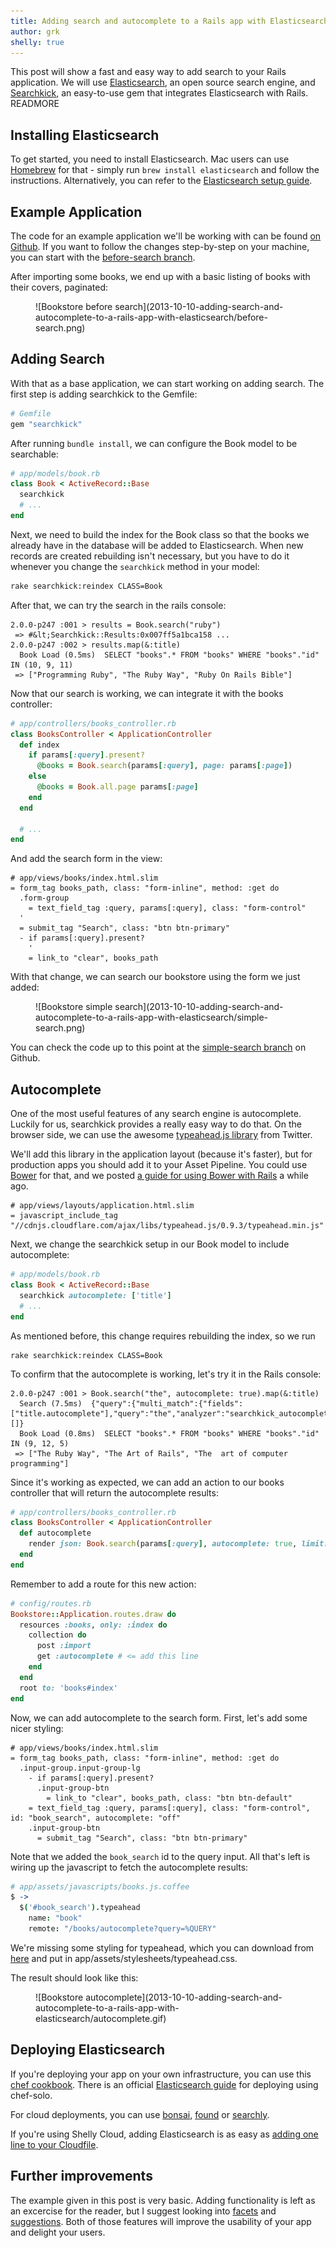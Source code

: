 ```yaml
---
title: Adding search and autocomplete to a Rails app with Elasticsearch
author: grk
shelly: true
---
```


This post will show a fast and easy way to add search to your Rails application.
We will use [Elasticsearch](http://www.elasticsearch.org/), an open source
search engine, and [Searchkick](http://ankane.github.io/searchkick/), an
easy-to-use gem that integrates Elasticsearch with Rails. READMORE

## Installing Elasticsearch

To get started, you need to install Elasticsearch. Mac users can use
[Homebrew](http://brew.sh/) for that - simply run `brew install elasticsearch`
and follow the instructions. Alternatively, you can refer to the
[Elasticsearch setup guide](http://www.elasticsearch.org/guide/en/elasticsearch/reference/current/setup.html).

## Example Application

The code for an example application we'll be working with can be found
[on Github](https://github.com/grk/bookstore-example/). If you want to follow
the changes step-by-step on your machine, you can start with the
[before-search branch](https://github.com/grk/bookstore-example/tree/before-search).

After importing some books, we end up with a basic listing of books with
their covers, paginated:

<figure>
  ![Bookstore before search](2013-10-10-adding-search-and-autocomplete-to-a-rails-app-with-elasticsearch/before-search.png)
</figure>

## Adding Search

With that as a base application, we can start working on adding search. The
first step is adding searchkick to the Gemfile:

```ruby
# Gemfile
gem "searchkick"
```

After running `bundle install`, we can configure the Book model to be
searchable:

```ruby
# app/models/book.rb
class Book < ActiveRecord::Base
  searchkick
  # ...
end
```

Next, we need to build the index for the Book class so that the books we already
have in the database will be added to Elasticsearch. When new records are
created rebuilding isn't necessary, but you have to do it whenever you change
the `searchkick` method in your model:

```bash
rake searchkick:reindex CLASS=Book
```

After that, we can try the search in the rails console:

```
2.0.0-p247 :001 > results = Book.search("ruby")
 => #&lt;Searchkick::Results:0x007ff5a1bca158 ...
2.0.0-p247 :002 > results.map(&:title)
  Book Load (0.5ms)  SELECT "books".* FROM "books" WHERE "books"."id" IN (10, 9, 11)
 => ["Programming Ruby", "The Ruby Way", "Ruby On Rails Bible"]
```

Now that our search is working, we can integrate it with the books controller:

```ruby
# app/controllers/books_controller.rb
class BooksController < ApplicationController
  def index
    if params[:query].present?
      @books = Book.search(params[:query], page: params[:page])
    else
      @books = Book.all.page params[:page]
    end
  end

  # ...
end
```

And add the search form in the view:

```slim
# app/views/books/index.html.slim
= form_tag books_path, class: "form-inline", method: :get do
  .form-group
    = text_field_tag :query, params[:query], class: "form-control"
  '
  = submit_tag "Search", class: "btn btn-primary"
  - if params[:query].present?
    '
    = link_to "clear", books_path
```

With that change, we can search our bookstore using the form we just added:

<figure>
  ![Bookstore simple search](2013-10-10-adding-search-and-autocomplete-to-a-rails-app-with-elasticsearch/simple-search.png)
</figure>

You can check the code up to this point at the
[simple-search branch](https://github.com/grk/bookstore-example/tree/simple-search)
on Github.

## Autocomplete

One of the most useful features of any search engine is autocomplete. Luckily
for us, searchkick provides a really easy way to do that. On the browser side,
we can use the awesome [typeahead.js library](http://twitter.github.io/typeahead.js/)
from Twitter.

We'll add this library in the application layout (because it's faster), but for
production apps you should add it to your Asset Pipeline. You could use
[Bower](https://github.com/bower/bower) for that, and we posted
[a guide for using Bower with Rails](/blog/2013/09/how-to-manage-front-end-packages-in-rails-with-bower)
a while ago.

```
# app/views/layouts/application.html.slim
= javascript_include_tag "//cdnjs.cloudflare.com/ajax/libs/typeahead.js/0.9.3/typeahead.min.js"
```

Next, we change the searchkick setup in our Book model to include autocomplete:

```ruby
# app/models/book.rb
class Book < ActiveRecord::Base
  searchkick autocomplete: ['title']
  # ...
end
```

As mentioned before, this change requires rebuilding the index, so we run

```
rake searchkick:reindex CLASS=Book
```

To confirm that the autocomplete is working, let's try it in the Rails console:

```
2.0.0-p247 :001 > Book.search("the", autocomplete: true).map(&:title)
  Search (7.5ms)  {"query":{"multi_match":{"fields":["title.autocomplete"],"query":"the","analyzer":"searchkick_autocomplete_search"}},"size":100000,"from":0,"fields":[]}
  Book Load (0.8ms)  SELECT "books".* FROM "books" WHERE "books"."id" IN (9, 12, 5)
 => ["The Ruby Way", "The Art of Rails", "The  art of computer programming"]
```

Since it's working as expected, we can add an action to our books controller
that will return the autocomplete results:

```ruby
# app/controllers/books_controller.rb
class BooksController < ApplicationController
  def autocomplete
    render json: Book.search(params[:query], autocomplete: true, limit: 10).map(&:title)
  end
end
```

Remember to add a route for this new action:

```ruby
# config/routes.rb
Bookstore::Application.routes.draw do
  resources :books, only: :index do
    collection do
      post :import
      get :autocomplete # <= add this line
    end
  end
  root to: 'books#index'
end
```

Now, we can add autocomplete to the search form. First, let's add some nicer
styling:

```
# app/views/books/index.html.slim
= form_tag books_path, class: "form-inline", method: :get do
  .input-group.input-group-lg
    - if params[:query].present?
      .input-group-btn
        = link_to "clear", books_path, class: "btn btn-default"
    = text_field_tag :query, params[:query], class: "form-control", id: "book_search", autocomplete: "off"
    .input-group-btn
      = submit_tag "Search", class: "btn btn-primary"
```

Note that we added the `book_search` id to the query input. All that's left is
wiring up the javascript to fetch the autocomplete results:

```coffeescript
# app/assets/javascripts/books.js.coffee
$ ->
  $('#book_search').typeahead
    name: "book"
    remote: "/books/autocomplete?query=%QUERY"
```

We're missing some styling for typeahead, which you can download from
[here](https://raw.github.com/grk/bookstore-example/master/app/assets/stylesheets/typeahead.css)
and put in app/assets/stylesheets/typeahead.css.

The result should look like this:

<figure>
  ![Bookstore autocomplete](2013-10-10-adding-search-and-autocomplete-to-a-rails-app-with-elasticsearch/autocomplete.gif)
</figure>

## Deploying Elasticsearch

If you're deploying your app on your own infrastructure, you can use this
[chef cookbook](https://github.com/elasticsearch/cookbook-elasticsearch). There
is an official [Elasticsearch guide](http://www.elasticsearch.org/tutorials/deploying-elasticsearch-with-chef-solo/)
for deploying using chef-solo.

For cloud deployments, you can use [bonsai](http://www.bonsai.io/),
[found](http://www.found.no/) or [searchly](http://www.searchly.com/).

If you're using Shelly Cloud, adding Elasticsearch is as easy as
[adding one line to your Cloudfile](/documentation/elasticsearch).

## Further improvements

The example given in this post is very basic. Adding functionality is left
as an excercise for the reader, but I suggest looking into
[facets](http://www.elasticsearch.org/guide/en/elasticsearch/reference/current/search-facets.html)
and [suggestions](http://www.elasticsearch.org/guide/en/elasticsearch/reference/current/search-suggesters.html).
Both of those features will improve the usability of your app and delight
your users.
